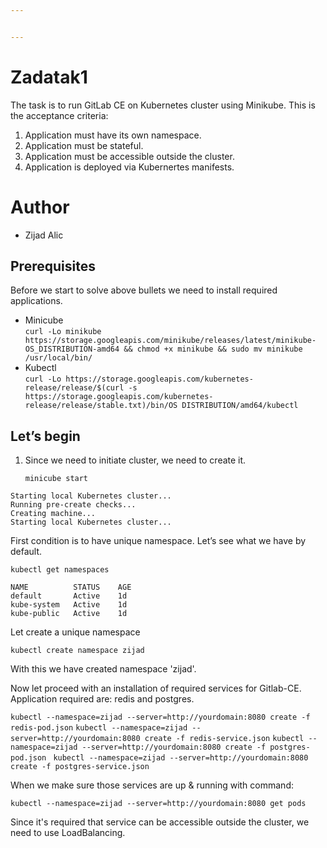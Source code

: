 ```yaml
---


---
```


<h1 id="zadatak1">Zadatak1</h1>
<p>The task is to run GitLab CE on Kubernetes cluster using Minikube. This is the acceptance criteria:</p>
<ol>
<li>Application must have its own namespace.</li>
<li>Application must be stateful.</li>
<li>Application must be accessible outside the cluster.</li>
<li>Application is deployed via Kubernertes manifests.</li>
</ol>
<h1 id="author">Author</h1>
<ul>
<li>Zijad Alic</li>
</ul>
<h2 id="prerequisites">Prerequisites</h2>
<p>Before we start to solve above bullets we need to install required applications.</p>
<ul>
<li>Minicube<br>
<code>curl -Lo minikube https://storage.googleapis.com/minikube/releases/latest/minikube-OS_DISTRIBUTION-amd64 &amp;&amp; chmod +x minikube &amp;&amp; sudo mv minikube /usr/local/bin/</code></li>
<li>Kubectl<br>
<code>curl -Lo https://storage.googleapis.com/kubernetes-release/release/$(curl -s https://storage.googleapis.com/kubernetes-release/release/stable.txt)/bin/OS DISTRIBUTION/amd64/kubectl</code></li>
</ul>
<h2 id="lets-begin">Let’s begin</h2>
<ol>
<li>
<p>Since we need to initiate cluster, we need to create it.</p>
<p><code>minicube start</code></p>
</li>
</ol>
<pre><code>Starting local Kubernetes cluster...
Running pre-create checks...
Creating machine...
Starting local Kubernetes cluster...
</code></pre>
<p>First condition is to have unique namespace. Let’s see what we have by default.</p>
<pre><code>kubectl get namespaces
</code></pre>
<p><code>NAME          STATUS    AGE</code><br>
<code>default       Active    1d</code><br>
<code>kube-system   Active    1d</code><br>
   <code>kube-public   Active    1d</code><br>

<p>Let create a unique namespace</p>

    kubectl create namespace zijad

<p>With this we have created namespace 'zijad'.

Now let proceed with an installation of required services for Gitlab-CE. Application required are: redis and postgres.

 `kubectl --namespace=zijad --server=http://yourdomain:8080 create -f redis-pod.json` 
`kubectl --namespace=zijad --server=http://yourdomain:8080 create -f redis-service.json` 
`kubectl --namespace=zijad --server=http://yourdomain:8080 create -f postgres-pod.json `
`kubectl --namespace=zijad --server=http://yourdomain:8080 create -f postgres-service.json`

When we make sure those services are up & running with command:

   `kubectl --namespace=zijad --server=http://yourdomain:8080 get pods`

Since it's required that service can be accessible outside the cluster, we need to use LoadBalancing.

 
<!--stackedit_data:
eyJoaXN0b3J5IjpbLTE4OTY1NTUzODUsLTY0MzM3NTgyMiwtMz
UwNDcxMTE1LC0xOTk3Mjk0OTYxLC0xMzg2MzI4OTQzLDE1OTI5
NjcwOTksNjk2NDg2NzAxLDE5NjY1MjcxMDgsLTQwMjQxMDYxMi
w2NzAzMjc1MjUsODQ4ODQ2NTkzLDEyNzkzOTY5NjBdfQ==
-->